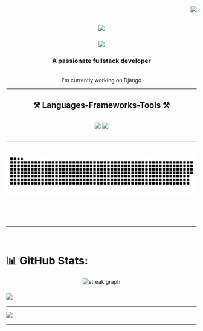 <img align="right" src="https://visitor-badge.laobi.icu/badge?page_id=fluid111.fluid111" />

<h1 align="center">
    <img src="https://readme-typing-svg.herokuapp.com/?font=Righteous&size=35&center=true&vCenter=true&width=500&height=70&duration=4000&lines=Hi+There!+👋;+I'm+ fluid!;" />
</h1>

<div align="center">
  <img height="150" src="https://media.giphy.com/media/M9gbBd9nbDrOTu1Mqx/giphy.gif"  />
</div>


<h3 align="center">A passionate fullstack developer</h3>

<br/>

<div align="center">
I'm currently working on Django 

 </div>
 

 <hr/>
 
<h2 align="center">⚒️ Languages-Frameworks-Tools ⚒️</h2>
<br/>
<div align="center">
    <img src="https://skillicons.dev/icons?i=react,bootstrap,html,css,vscode,github,figma,tailwind,git" />
    <img src="https://skillicons.dev/icons?i=nodejs,python,javascript,typescript,express,firebase,mongodb,c,nextjs,mysql" /><br>
</div>

<br/>
<hr/>


<div align="center">
  <!-- <h2>🐍 My Contributions 🐍</h2> -->
  <br>
  <picture>
  <source media="(prefers-color-scheme: dark)" srcset="https://raw.githubusercontent.com/fluid111/fluid111/output/github-snake-dark.svg" />
  <source media="(prefers-color-scheme: light)" srcset="https://raw.githubusercontent.com/fluid111/fluid111/output/github-snake.svg" />
  <img alt="github-snake" src="https://raw.githubusercontent.com/fluid111/fluid111/output/github-snake.svg" />
</picture>
  
  <br/><br/><br/>
</div>

<hr/>


<br/>

# 📊 GitHub Stats:
<!-- ![](https://github-readme-stats.vercel.app/api?username=fluid111&theme=dark&hide_border=false&include_all_commits=false&count_private=false)<br/> -->

<div align="center">
  <img src="https://streak-stats.demolab.com?user=fluid111&locale=en&mode=daily&theme=dark&hide_border=false&border_radius=5&order=3" height="220" alt="streak graph"  />
</div>

###
![](https://github-readme-stats.vercel.app/api/top-langs/?username=fluid111&theme=dark&hide_border=false&include_all_commits=false&count_private=false&layout=compact)

---
[![](https://visitcount.itsvg.in/api?id=fluid111&icon=0&color=0)](https://visitcount.itsvg.in)

<!-- Proudly created with GPRM ( https://gprm.itsvg.in ) -->

<hr/>

<br/>

<br/>

